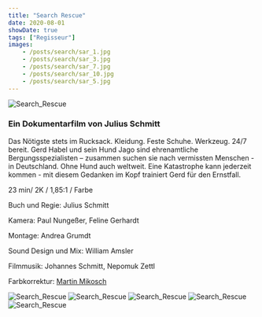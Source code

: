 ```yaml
---
title: "Search Rescue"
date: 2020-08-01
showDate: true
tags: ["Regisseur"]
images:
    - /posts/search/sar_1.jpg
    - /posts/search/sar_3.jpg
    - /posts/search/sar_7.jpg
    - /posts/search/sar_10.jpg
    - /posts/search/sar_5.jpg
---
```

![Search_Rescue](/posts/search/sar_1.jpg)


### Ein Dokumentarfilm von Julius Schmitt

Das Nötigste stets im Rucksack. Kleidung. Feste Schuhe. Werkzeug. 24/7 bereit. 
Gerd Habel und sein Hund Jago sind ehrenamtliche Bergungsspezialisten – zusammen suchen sie nach vermissten Menschen - in Deutschland. Ohne Hund auch weltweit. 
Eine Katastrophe kann jederzeit kommen -  mit diesem Gedanken im Kopf trainiert Gerd für den Ernstfall. 


23 min/ 2K / 1,85:1 / Farbe

Buch und Regie:
Julius Schmitt

Kamera:
Paul Nungeßer, Feline Gerhardt

Montage:
Andrea Grumdt

Sound Design und Mix:
William Amsler

Filmmusik:
Johannes Schmitt, Nepomuk Zettl

Farbkorrektur:
<a href="https://www.martinmikosch.de/" target="_blank">Martin Mikosch</a>


![Search_Rescue](/posts/search/sar_1.jpg)
![Search_Rescue](/posts/search/sar_3.jpg)
![Search_Rescue](/posts/search/sar_7.jpg)
![Search_Rescue](/posts/search/sar_10.jpg)
![Search_Rescue](/posts/search/sar_10.jpg)



